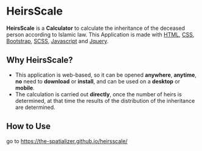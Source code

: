 # HeirsScale

**HeirsScale** is a **Calculator** to calculate the inheritance of the deceased person according to Islamic law. This Application is made with [HTML][1], [CSS][2], [Bootstrap][3], [SCSS][4], [Javascript][5] and [Jquery][6].

## Why HeirsScale?
- This application is web-based, so it can be opened **anywhere**, **anytime**, **no** need to **download** or **install**, and can be used on a **desktop** or **mobile**.
- The calculation is carried out **directly**, once the number of heirs is determined, at that time the results of the distribution of the inheritance are determined.

## How to Use
go to https://the-spatializer.github.io/heirsscale/

[1]: https://www.w3schools.com/html/ "HTML"
[2]: https://www.w3schools.com/css/ "CSS"
[3]: https://getbootstrap.com/docs/4.6/getting-started/introduction/ "Bootstrap"
[4]: https://sass-lang.com/ "SCSS"
[5]: https://www.w3schools.com/js/ "Javascript"
[6]: https://jquery.com/ "Jquery"
